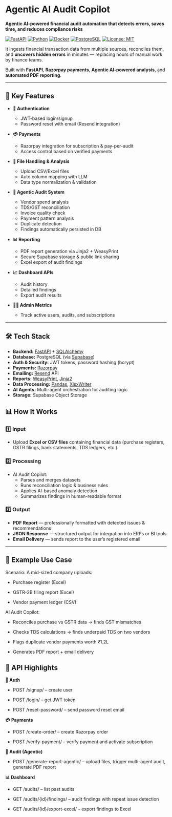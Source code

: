 # Agentic AI Audit Copilot

**Agentic AI-powered financial audit automation that detects errors, saves time, and reduces compliance risks**

[![FastAPI](https://img.shields.io/badge/FastAPI-005571?style=for-the-badge&logo=fastapi)](https://fastapi.tiangolo.com/)
[![Python](https://img.shields.io/badge/Python-3.11%2B-blue?style=for-the-badge&logo=python)](https://www.python.org/)
[![Docker](https://img.shields.io/badge/Docker-2CA5E0?style=for-the-badge&logo=docker&logoColor=white)](https://www.docker.com/)
[![PostgreSQL](https://img.shields.io/badge/PostgreSQL-316192?style=for-the-badge&logo=postgresql&logoColor=white)](https://www.postgresql.org/)
[![License: MIT](https://img.shields.io/badge/License-MIT-yellow.svg?style=for-the-badge)](https://opensource.org/licenses/MIT)

It ingests financial transaction data from multiple sources, reconciles them, and **uncovers hidden errors** in minutes — replacing hours of manual work by finance teams.

Built with **FastAPI**, **Razorpay payments**, **Agentic AI-powered analysis**, and **automated PDF reporting**.

---

## 🚀 Key Features


- **🔐 Authentication**
  - JWT-based login/signup
  - Password reset with email (Resend integration)

- **💳 Payments**
  - Razorpay integration for subscription & pay-per-audit
  - Access control based on verified payments

- **📂 File Handling & Analysis**
  - Upload CSV/Excel files
  - Auto column mapping with LLM
  - Data type normalization & validation

- **🧠 Agentic Audit System**
  - Vendor spend analysis
  - TDS/GST reconciliation
  - Invoice quality check
  - Payment pattern analysis
  - Duplicate detection
  - Findings automatically persisted in DB

- **📊 Reporting**
  - PDF report generation via Jinja2 + WeasyPrint
  - Secure Supabase storage & public link sharing
  - Excel export of audit findings

- **📈 Dashboard APIs**
  - Audit history
  - Detailed findings
  - Export audit results

- **👨‍💻 Admin Metrics**
  - Track active users, audits, and subscriptions

---

## 🛠️ Tech Stack

- **Backend:** [FastAPI](https://fastapi.tiangolo.com/) + [SQLAlchemy](https://www.sqlalchemy.org/)  
- **Database:** PostgreSQL (via [Supabase](https://supabase.com/))  
- **Auth & Security:** JWT tokens, password hashing (bcrypt)  
- **Payments:** [Razorpay](https://razorpay.com/docs/)  
- **Emailing:** [Resend](https://resend.com/) API  
- **Reports:** [WeasyPrint](https://weasyprint.org/), [Jinja2](https://jinja.palletsprojects.com/)  
- **Data Processing:** [Pandas](https://pandas.pydata.org/), [XlsxWriter](https://xlsxwriter.readthedocs.io/)  
- **AI Agents:** Multi-agent orchestration for auditing logic  
- **Storage:** Supabase Object Storage  


## 📊 How It Works

### 1️⃣ Input
- Upload **Excel or CSV files** containing financial data (purchase registers, GSTR filings, bank statements, TDS ledgers, etc.).

### 2️⃣ Processing
- AI Audit Copilot:
  - Parses and merges datasets
  - Runs reconciliation logic & business rules
  - Applies AI-based anomaly detection
  - Summarizes findings in human-readable format

### 3️⃣ Output
- **PDF Report** — professionally formatted with detected issues & recommendations
- **JSON Response** — structured output for integration into ERPs or BI tools
- **Email Delivery** — sends report to the user’s registered email

---

## 📄 Example Use Case
Scenario: A mid-sized company uploads:

- Purchase register (Excel)

- GSTR-2B filing report (Excel)

- Vendor payment ledger (CSV)

AI Audit Copilot:

- Reconciles purchase vs GSTR data → finds GST mismatches

- Checks TDS calculations → finds underpaid TDS on two vendors

- Flags duplicate vendor payments worth ₹1.2L

- Generates PDF report + email delivery

## 📌 API Highlights
**🔐 Auth**

- POST /signup/ – create user

- POST /login/ – get JWT token

- POST /reset-password/ – send password reset email

**💳 Payments**

- POST /create-order/ – create Razorpay order

- POST /verify-payment/ – verify payment and activate subscription

**🧾 Audit (Agentic)**

- POST /generate-report-agentic/ – upload files, trigger multi-agent audit, generate PDF report

**📊 Dashboard**

- GET /audits/ – list past audits

- GET /audits/{id}/findings/ – audit findings with repeat issue detection

- GET /audits/{id}/export-excel/ – export findings to Excel